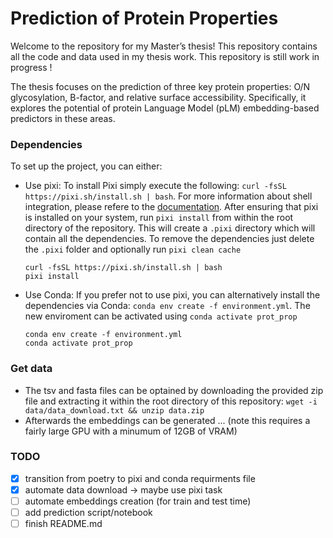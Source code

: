 # Prediction of Protein Properties
Welcome to the repository for my Master’s thesis! This repository contains all the code and data used in my thesis work. This repository is still work in progress !

The thesis focuses on the prediction of three key protein properties: O/N glycosylation, B-factor, and relative surface accessibility. Specifically, it explores the potential of protein Language Model (pLM) embedding-based predictors in these areas.

### Dependencies
To set up the project, you can either:

- Use pixi: To install Pixi simply execute the following: `curl -fsSL https://pixi.sh/install.sh | bash`. For more information about shell integration, please refere to the [documentation](https://pixi.sh/dev/#autocompletion). After ensuring that pixi is installed on your system, run `pixi install` from within the root directory of the repository. This will create a `.pixi` directory which will contain all the dependencies. To remove the dependencies just delete the `.pixi` folder and optionally run `pixi clean cache`
  
  ```
  curl -fsSL https://pixi.sh/install.sh | bash
  pixi install
  ```
- Use Conda: If you prefer not to use pixi, you can alternatively install the dependencies via Conda: `conda env create -f environment.yml`. The new enviroment can be activated using `conda activate prot_prop`
  ```
  conda env create -f environment.yml
  conda activate prot_prop
  ```
### Get data
- The tsv and fasta files can be optained by downloading the provided zip file and extracting it within the root directory of this repository: `wget -i data/data_download.txt && unzip data.zip`
- Afterwards the embeddings can be generated ... (note this requires a fairly large GPU with a minumum of 12GB of VRAM)


### TODO
- [x] transition from poetry to pixi and conda requirments file 
- [x] automate data download -> maybe use pixi task
- [ ] automate embeddings creation (for train and test time)
- [ ] add prediction script/notebook
- [ ] finish README.md  
